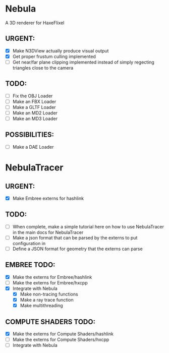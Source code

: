 # Nebula
A 3D renderer for HaxeFlixel

## URGENT:
- [X] Make N3DView actually produce visual output
- [X] Get proper frustum culling implemented
- [ ] Get near/far plane clipping implemented instead of simply regecting triangles close to the camera
## TODO:
- [ ] Fix the OBJ Loader
- [ ] Make an FBX Loader
- [ ] Make a GLTF Loader
- [ ] Make an MD2 Loader
- [ ] Make an MD3 Loader

## POSSIBILITIES:
- [ ] Make a DAE Loader

# NebulaTracer

## URGENT:
- [X] Make Embree externs for hashlink
## TODO:
- [ ] When complete, make a simple tutorial here on how to use NebulaTracer in the main docs for NebulaTracer
- [ ] Make a json format that can be parsed by the externs to put configuration in
- [ ] Define a JSON format for geometry that the externs can parse

## EMBREE TODO:
- [X] Make the externs for Embree/hashlink
- [ ] Make the externs for Embree/hxcpp
- [X] Integrate with Nebula
    - [X] Make non-tracing functions
    - [X] Make a ray trace function
    - [X] Make multithreading

## COMPUTE SHADERS TODO:
- [x] Make the externs for Compute Shaders/hashlink
- [ ] Make the externs for Compute Shaders/hxcpp
- [ ] Integrate with Nebula